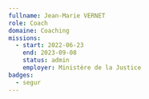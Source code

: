 ```yaml
---
fullname: Jean-Marie VERNET
role: Coach
domaine: Coaching
missions:
  - start: 2022-06-23
    end: 2023-09-08
    status: admin
    employer: Ministère de la Justice
badges:
  - segur
---
```

